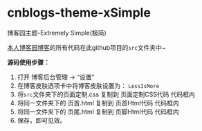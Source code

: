 # cnblogs-theme-xSimple
博客园主题-Extremely Simple(极简)

[本人博客园博客](https://www.cnblogs.com/enjoy233/)的所有代码在此github项目的`src`文件夹中~

**源码使用步骤：**

1. 打开 博客后台管理 → “设置”
2. 在博客皮肤选项卡中将博客皮肤设置为： `LessIsMore`
3. 将`src`文件夹下的页面定制.css 复制到 页面定制CSS代码 代码框内
4. 将同一文件夹下的 页首.html 复制到 页首Html代码 代码框内
5. 将同一文件夹下的 页尾.html 复制到 页脚Html代码 代码框内
6. 保存，即可见效。
